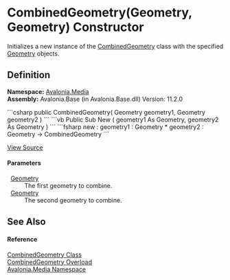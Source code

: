 # CombinedGeometry(Geometry, Geometry) Constructor


Initializes a new instance of the <a href="T_Avalonia_Media_CombinedGeometry">CombinedGeometry</a> class with the specified <a href="T_Avalonia_Media_Geometry">Geometry</a> objects.



## Definition
**Namespace:** <a href="N_Avalonia_Media">Avalonia.Media</a>  
**Assembly:** Avalonia.Base (in Avalonia.Base.dll) Version: 11.2.0

<Tabs groupId="api-code-preview">
<TabItem value="csharp" label="C#">
```csharp
public CombinedGeometry(
	Geometry geometry1,
	Geometry geometry2
)
```
</TabItem>
<TabItem value="vb" label="VB">
```vb
Public Sub New ( 
	geometry1 As Geometry,
	geometry2 As Geometry
)
```
</TabItem>
<TabItem value="fsharp" label="F#">
```fsharp
new : 
        geometry1 : Geometry * 
        geometry2 : Geometry -> CombinedGeometry
```
</TabItem>
</Tabs>



<a href="https://github.com/AvaloniaUI/Avalonia/tree/master/src/Avalonia.Base/CombinedGeometry.cs#L71" title="View the source code">View Source</a>



#### Parameters
<dl><dt>  <a href="T_Avalonia_Media_Geometry">Geometry</a></dt><dd>The first geometry to combine.</dd><dt>  <a href="T_Avalonia_Media_Geometry">Geometry</a></dt><dd>The second geometry to combine.</dd></dl>

## See Also


#### Reference
<a href="T_Avalonia_Media_CombinedGeometry">CombinedGeometry Class</a>  
<a href="Overload_Avalonia_Media_CombinedGeometry__ctor">CombinedGeometry Overload</a>  
<a href="N_Avalonia_Media">Avalonia.Media Namespace</a>  

